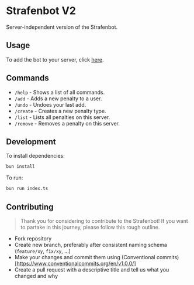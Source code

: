 # Strafenbot V2

Server-independent version of the Strafenbot.

## Usage
To add the bot to your server, click [here](https://discord.com/oauth2/authorize?client_id=1239207429414195221&permissions=8&redirect_uri=https%3A%2F%2Fdiscord.com%2Foauth2%2Fauthorize&integration_type=0&scope=bot+applications.commands).

## Commands
- `/help` - Shows a list of all commands.
- `/add` - Adds a new penalty to a user.
- `/undo` - Undoes your last add.
- `/create` - Creates a new penalty type.
- `/list` - Lists all penalties on this server.
- `/remove` - Removes a penalty on this server.

## Development
To install dependencies:

```bash
bun install
```

To run:

```bash
bun run index.ts
```

## Contributing
> Thank you for considering to contribute to the Strafenbot! If you want to partake in this journey, please follow this rough outline.
- Fork repository
- Create new branch, preferably after consistent naming schema (`feature/xy`, `fix/xy`, ...)
- Make your changes and commit them using (Conventional commits)[https://www.conventionalcommits.org/en/v1.0.0/]
- Create a pull request with a descriptive title and tell us what you changed and why
